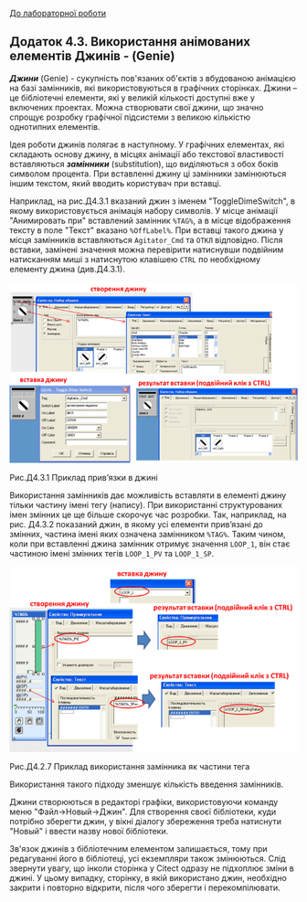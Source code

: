 [До лабораторної роботи](labcitectjenie.md)

## Додаток 4.3. Використання анімованих елементів Джинів - (Genie)  

***Джини*** (Genie) - сукупність пов'язаних об'єктів з вбудованою анімацією на базі замінників, які використовуються в графічних сторінках. Джини – це бібліотечні елементи, які у великій кількості доступні вже у включених проектах. Можна створювати свої джини, що значно спрощує розробку графічної підсистеми з великою кількістю однотипних елементів.

Ідея роботи джинів полягає в наступному. У графічних елементах, які складають основу джину, в місцях анімації або текстової властивості вставляються ***замінники*** (substitution), що виділяються з обох боків символом процента. При вставленні джину ці замінники замінюються іншим текстом, який вводить користувач при вставці.

Наприклад, на рис.Д4.3.1 вказаний джин з іменем "ToggleDimeSwitch", в якому використовується анімація набору символів. У місце анімації "Анимировать при" вставлений замінник `%TAG%`, а в місце відображення тексту в поле "Текст" вказано `%OffLabel%`. При вставці такого джина у місця замінників вставляються `Agitator_Cmd` та `ОТКЛ` відповідно. Після вставки, замінені значення можна перевірити натиснувши подвійним натисканням миші з натиснутою клавішею `CTRL` по необхідному елементу джина (див.Д4.3.1).    

![img](media4/clip_image055.png)

  Рис.Д4.3.1 Приклад прив’язки в джині

Використання замінників дає можливість вставляти в елементі джину тільки частину імені тегу (напису). При використанні структурованих імен змінних це ще більше скорочує час розробки. Так, наприклад, на рис. Д4.3.2 показаний джин, в якому усі елементи прив’язані до змінних, частина імені яких означена замінником `%TAG%`. Таким чином, коли при вставленні джина замінник отримує значення `LOOP_1`, він стає частиною імені змінних тегів `LOOP_1_PV` та `LOOP_1_SP`.

![img](media4/clip_image057.png)

  Рис.Д4.2.7 Приклад використання замінника як частини тега 

Використання такого підходу зменшує кількість введення замінників.   

Джини створюються в редакторі графіки, використовуючи команду меню "Файл->Новый->Джин". Для створення своєї бібліотеки, куди потрібно зберегти джин, у вікні діалогу збереження треба натиснути "Новый" і ввести назву нової бібліотеки.  

Зв'язок джинів з бібліотечним елементом залишається, тому при редагуванні його в бібліотеці, усі екземпляри також змінюються. Слід звернути увагу, що інколи сторінка у Citect одразу не підхоплює зміни в джині. У цьому випадку, сторінку, в якій використано джин, необхідно закрити і повторно відкрити, після чого зберегти і перекомпілювати.
